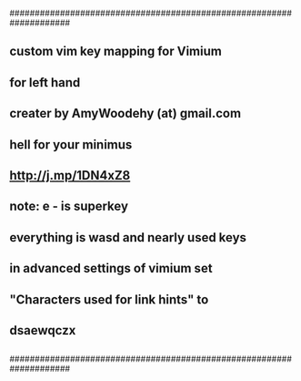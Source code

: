 ####################################################################
##       custom vim key mapping for Vimium                        ##
##                  for left hand                                 ##
##                        creater by AmyWoodehy (at) gmail.com    ##
##                   hell for your minimus                        ##
##                    http://j.mp/1DN4xZ8                         ##
##                                                                ##
##  note: e - is superkey                                         ##
##  everything is wasd and nearly used keys                       ##
##  in advanced settings of vimium set                            ##
##    "Characters used for link hints" to                         ##
##                                         dsaewqczx              ##
##                                                                ##
####################################################################
